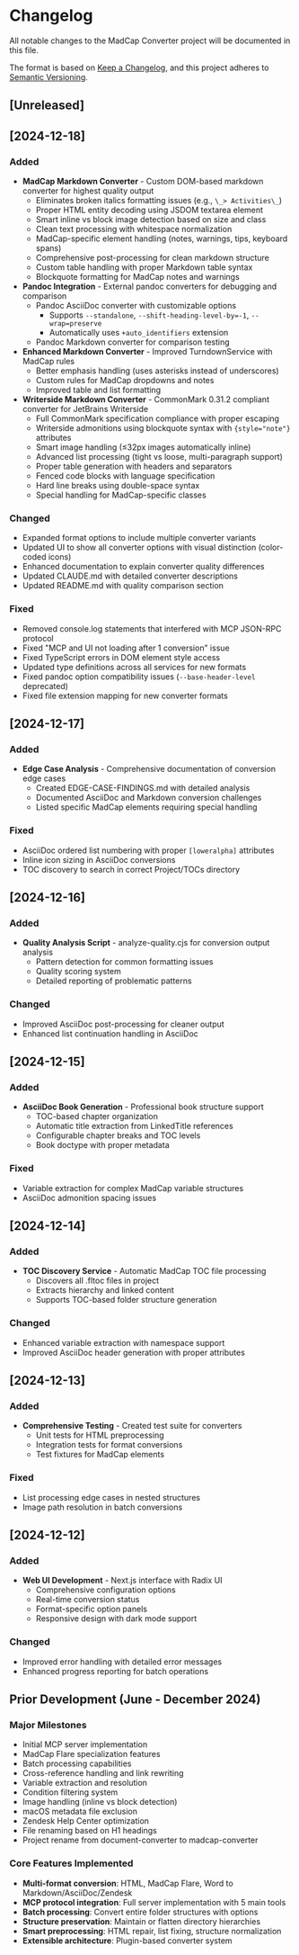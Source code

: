 # Changelog

All notable changes to the MadCap Converter project will be documented in this file.

The format is based on [Keep a Changelog](https://keepachangelog.com/en/1.0.0/),
and this project adheres to [Semantic Versioning](https://semver.org/spec/v2.0.0.html).

## [Unreleased]

## [2024-12-18]
### Added
- **MadCap Markdown Converter** - Custom DOM-based markdown converter for highest quality output
  - Eliminates broken italics formatting issues (e.g., `\_> Activities\_`)
  - Proper HTML entity decoding using JSDOM textarea element
  - Smart inline vs block image detection based on size and class
  - Clean text processing with whitespace normalization
  - MadCap-specific element handling (notes, warnings, tips, keyboard spans)
  - Comprehensive post-processing for clean markdown structure
  - Custom table handling with proper Markdown table syntax
  - Blockquote formatting for MadCap notes and warnings
- **Pandoc Integration** - External pandoc converters for debugging and comparison
  - Pandoc AsciiDoc converter with customizable options
    - Supports `--standalone`, `--shift-heading-level-by=-1`, `--wrap=preserve`
    - Automatically uses `+auto_identifiers` extension
  - Pandoc Markdown converter for comparison testing
- **Enhanced Markdown Converter** - Improved TurndownService with MadCap rules
  - Better emphasis handling (uses asterisks instead of underscores)
  - Custom rules for MadCap dropdowns and notes
  - Improved table and list formatting
- **Writerside Markdown Converter** - CommonMark 0.31.2 compliant converter for JetBrains Writerside
  - Full CommonMark specification compliance with proper escaping
  - Writerside admonitions using blockquote syntax with `{style="note"}` attributes
  - Smart image handling (≤32px images automatically inline)
  - Advanced list processing (tight vs loose, multi-paragraph support)
  - Proper table generation with headers and separators
  - Fenced code blocks with language specification
  - Hard line breaks using double-space syntax
  - Special handling for MadCap-specific classes

### Changed
- Expanded format options to include multiple converter variants
- Updated UI to show all converter options with visual distinction (color-coded icons)
- Enhanced documentation to explain converter quality differences
- Updated CLAUDE.md with detailed converter descriptions
- Updated README.md with quality comparison section

### Fixed
- Removed console.log statements that interfered with MCP JSON-RPC protocol
- Fixed "MCP and UI not loading after 1 conversion" issue
- Fixed TypeScript errors in DOM element style access
- Updated type definitions across all services for new formats
- Fixed pandoc option compatibility issues (`--base-header-level` deprecated)
- Fixed file extension mapping for new converter formats

## [2024-12-17]
### Added
- **Edge Case Analysis** - Comprehensive documentation of conversion edge cases
  - Created EDGE-CASE-FINDINGS.md with detailed analysis
  - Documented AsciiDoc and Markdown conversion challenges
  - Listed specific MadCap elements requiring special handling

### Fixed
- AsciiDoc ordered list numbering with proper `[loweralpha]` attributes
- Inline icon sizing in AsciiDoc conversions
- TOC discovery to search in correct Project/TOCs directory

## [2024-12-16]
### Added
- **Quality Analysis Script** - analyze-quality.cjs for conversion output analysis
  - Pattern detection for common formatting issues
  - Quality scoring system
  - Detailed reporting of problematic patterns

### Changed
- Improved AsciiDoc post-processing for cleaner output
- Enhanced list continuation handling in AsciiDoc

## [2024-12-15]
### Added
- **AsciiDoc Book Generation** - Professional book structure support
  - TOC-based chapter organization
  - Automatic title extraction from LinkedTitle references
  - Configurable chapter breaks and TOC levels
  - Book doctype with proper metadata

### Fixed
- Variable extraction for complex MadCap variable structures
- AsciiDoc admonition spacing issues

## [2024-12-14]
### Added
- **TOC Discovery Service** - Automatic MadCap TOC file processing
  - Discovers all .fltoc files in project
  - Extracts hierarchy and linked content
  - Supports TOC-based folder structure generation

### Changed
- Enhanced variable extraction with namespace support
- Improved AsciiDoc header generation with proper attributes

## [2024-12-13]
### Added
- **Comprehensive Testing** - Created test suite for converters
  - Unit tests for HTML preprocessing
  - Integration tests for format conversions
  - Test fixtures for MadCap elements

### Fixed
- List processing edge cases in nested structures
- Image path resolution in batch conversions

## [2024-12-12]
### Added
- **Web UI Development** - Next.js interface with Radix UI
  - Comprehensive configuration options
  - Real-time conversion status
  - Format-specific option panels
  - Responsive design with dark mode support

### Changed
- Improved error handling with detailed error messages
- Enhanced progress reporting for batch operations

## Prior Development (June - December 2024)

### Major Milestones
- Initial MCP server implementation
- MadCap Flare specialization features
- Batch processing capabilities
- Cross-reference handling and link rewriting
- Variable extraction and resolution
- Condition filtering system
- Image handling (inline vs block detection)
- macOS metadata file exclusion
- Zendesk Help Center optimization
- File renaming based on H1 headings
- Project rename from document-converter to madcap-converter

### Core Features Implemented
- **Multi-format conversion**: HTML, MadCap Flare, Word to Markdown/AsciiDoc/Zendesk
- **MCP protocol integration**: Full server implementation with 5 main tools
- **Batch processing**: Convert entire folder structures with options
- **Structure preservation**: Maintain or flatten directory hierarchies
- **Smart preprocessing**: HTML repair, list fixing, structure normalization
- **Extensible architecture**: Plugin-based converter system